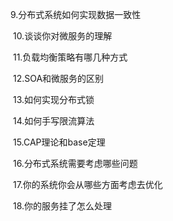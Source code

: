 9.分布式系统如何实现数据一致性   

​    10.谈谈你对微服务的理解   

​    11.负载均衡策略有哪几种方式   

​    12.SOA和微服务的区别   

​    13.如何实现分布式锁   

​    14.如何手写限流算法   

​    15.CAP理论和base定理   

​    16.分布式系统需要考虑哪些问题   

​    17.你的系统你会从哪些方面考虑去优化   

​    18.你的服务挂了怎么处理   